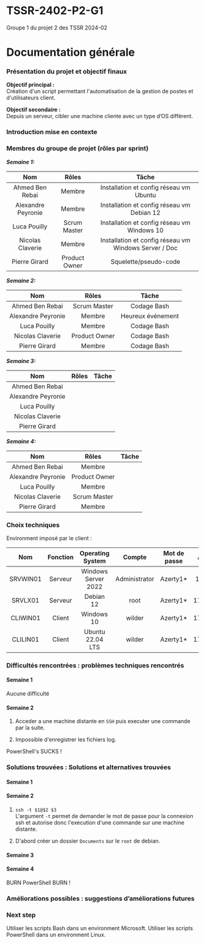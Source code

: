 # TSSR-2402-P2-G1
Groupe 1 du projet 2 des TSSR 2024-02


# Documentation générale 
### Présentation du projet et objectif finaux 
 **Objectif principal :**  
Création d'un script permettant l'automatisation de la gestion de postes et d'utilisateurs client.

  **Objectif secondaire :**  
Depuis un serveur, cibler une machine cliente avec un type d’OS différent. 

### Introduction mise en contexte 


### Membres du groupe de projet (rôles par sprint) 
***Semaine 1:***

|        Nom         |     Rôles     |                         Tâche                         |
| :----------------: | :-----------: | :---------------------------------------------------: |
|  Ahmed Ben Rebai   |    Membre     |        Installation et config réseau vm Ubuntu        |
| Alexandre Peyronie |    Membre     |      Installation et config réseau vm Debian 12       |
|    Luca Pouilly    | Scrum Master  |      Installation et config réseau vm Windows 10      |
|  Nicolas Claverie  |    Membre     | Installation et config réseau vm Windows Server / Doc |
|   Pierre Girard    | Product Owner |                 Squelette/pseudo-code                 |

***Semaine 2:***  

|        Nom         |     Rôles     |       Tâche       |
| :----------------: | :-----------: | :---------------: |
|  Ahmed Ben Rebai   | Scrum Master  |    Codage Bash    |
| Alexandre Peyronie |    Membre     | Heureux événement |
|    Luca Pouilly    |    Membre     |    Codage Bash    |
|  Nicolas Claverie  | Product Owner |    Codage Bash    |
|   Pierre Girard    |    Membre     |    Codage Bash    |

***Semaine 3:***  

|        Nom         | Rôles | Tâche |
| :----------------: | :---: | :---: |
|  Ahmed Ben Rebai   |       |       |
| Alexandre Peyronie |       |       |
|    Luca Pouilly    |       |       |
|  Nicolas Claverie  |       |       |
|   Pierre Girard    |       |       |

***Semaine 4:***

|        Nom         |     Rôles     | Tâche |
| :----------------: | :-----------: | :---: |
|  Ahmed Ben Rebai   |    Membre     |       |
| Alexandre Peyronie | Product Owner |       |
|    Luca Pouilly    |    Membre     |       |
|  Nicolas Claverie  | Scrum Master  |       |
|   Pierre Girard    |    Membre     |       |

### Choix techniques 

Environment imposé par le client :

|   Nom    | Fonction |  Operating System   |    Compte     | Mot de passe |  Adresse IP  | CIDR  |
| :------: | :------: | :-----------------: | :-----------: | :----------: | :----------: | :---: |
| SRVWIN01 | Serveur  | Windows Server 2022 | Administrator |   Azerty1*   | 172.16.10.5  |  /24  |
| SRVLX01  | Serveur  |      Debian 12      |     root      |   Azerty1*   | 172.16.10.10 |  /24  |
| CLIWIN01 |  Client  |     Windows 10      |    wilder     |   Azerty1*   | 172.16.10.20 |  /24  |
| CLILIN01 |  Client  |  Ubuntu 22.04 LTS   |    wilder     |   Azerty1*   | 172.16.10.30 |  /24  |

### Difficultés rencontrées : problèmes techniques rencontrés

#### Semaine 1

Aucune difficulté

#### Semaine 2

1)  Acceder a une machine distante en `SSH` puis executer une commande par la suite.

2)  Impossible d'enregistrer les fichiers log.
  


PowerShell's SUCKS !

### Solutions trouvées : Solutions et alternatives trouvées

#### Semaine 1

#### Semaine 2

1) ```ssh -t $1@$2 $3```  
   L'argument `-t` permet de demander le mot de passe pour la connexion ssh et autorise donc l'execution d'une commande sur une machine distante.

2) D'abord créer un dossier `Documents` sur le `root` de debian.
   
   
#### Semaine 3


#### Semaine 4


BURN PowerShell BURN !

### Améliorations possibles : suggestions d’améliorations futures



### Next step

Utiliser les scripts Bash dans un environment Microsoft.
Utiliser les scripts PowerShell dans un environment Linux.
